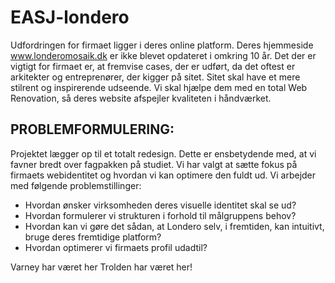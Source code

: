 # EASJ-londero
Udfordringen for firmaet ligger i deres online platform.  Deres hjemmeside www.londeromosaik.dk er ikke blevet opdateret i omkring 10 år. Det der er vigtigt for firmaet er, at fremvise cases, der er udført, da det oftest er arkitekter og entreprenører, der kigger på sitet. Sitet skal have et mere stilrent og inspirerende udseende. Vi skal hjælpe dem med en total Web Renovation, så deres website afspejler kvaliteten i håndværket. 

## PROBLEMFORMULERING: 
Projektet lægger op til et totalt redesign. Dette er ensbetydende med, at vi favner bredt over fagpakken på studiet. Vi har valgt at sætte fokus på firmaets webidentitet og hvordan vi kan optimere den fuldt ud. Vi arbejder med følgende problemstillinger: 
 
- Hvordan ønsker virksomheden deres visuelle identitet skal se ud? 
- Hvordan formulerer vi strukturen i forhold til målgruppens behov?
- Hvordan kan vi gøre det sådan, at Londero selv, i fremtiden, kan intuitivt, bruge deres fremtidige platform?
- Hvordan optimerer vi firmaets profil udadtil?

Varney har været her
Trolden har været her!